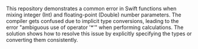 This repository demonstrates a common error in Swift functions when mixing integer (Int) and floating-point (Double) number parameters.  The compiler gets confused due to implicit type conversions, leading to the error "ambiguous use of operator '*'" when performing calculations. The solution shows how to resolve this issue by explicitly specifying the types or converting them consistently.